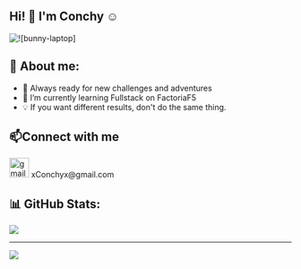 ##  Hi! 👋 I'm Conchy :relaxed:

<img alt="![bunny-laptop]" src="https://github.com/ConchyP/ConchyP/assets/169025186/976d2041-e15e-4e33-b5be-5149e3e9898a"> 
 
## 💫 About me:

- 🚀 Always ready for new challenges and adventures
- 🌱 I’m currently learning Fullstack on FactoriaF5
- 💡 If you want different results, don't do the same thing.

## 📫Connect with me 


  <img src="https://img.shields.io/static/v1?message=Gmail&logo=gmail&label=&color=D14836&logoColor=white&labelColor=&style=for-the-badge" height="35" alt="gmail logo" />
</a> xConchyx@gmail.com


## 📊 GitHub Stats:

![](https://github-readme-stats.vercel.app/api?username=ConchyP&show_icons=true&theme=jolly)

---

<a href="https://visitcount.itsvg.in">
  <img src="https://visitcount.itsvg.in/api?id=ConchyP&label=Profile%20Views&color=11&icon=5&pretty=false" />
</a>

